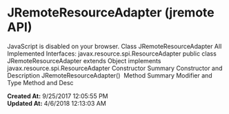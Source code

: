 # JRemoteResourceAdapter (jremote API)

JavaScript is disabled on your browser. Class JRemoteResourceAdapter All Implemented Interfaces: javax.resource.spi.ResourceAdapter public class JRemoteResourceAdapter extends Object implements javax.resource.spi.ResourceAdapter Constructor Summary Constructor and Description JRemoteResourceAdapter()  Method Summary Modifier and Type Method and Desc  

**Created At:** 9/25/2017 12:05:55 PM  
**Updated At:** 4/6/2018 12:13:03 AM  

